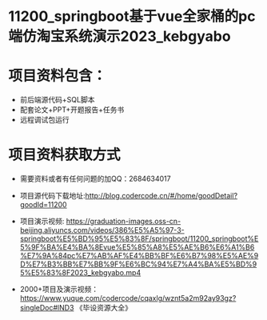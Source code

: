 #  11200_springboot基于vue全家桶的pc端仿淘宝系统演示2023_kebgyabo
 
# 项目资料包含：
* 前后端源代码+SQL脚本
* 配套论文+PPT+开题报告+任务书
* 远程调试包运行

# 项目资料获取方式
* 需要资料或者有任何问题的加QQ：2684634017
* 项目源代码下载地址:http://blog.codercode.cn/#/home/goodDetail?goodId=11200

* 项目演示视频:  https://graduation-images.oss-cn-beijing.aliyuncs.com/videos/386%E5%A5%97-3-springboot%E5%BD%95%E5%83%8F/springboot/11200_springboot%E5%9F%BA%E4%BA%8Evue%E5%85%A8%E5%AE%B6%E6%A1%B6%E7%9A%84pc%E7%AB%AF%E4%BB%BF%E6%B7%98%E5%AE%9D%E7%B3%BB%E7%BB%9F%E6%BC%94%E7%A4%BA%E5%BD%95%E5%83%8F2023_kebgyabo.mp4


* 2000+项目及演示视频：https://www.yuque.com/codercode/cqaxlg/wznt5a2m92ay93gz?singleDoc#lND3 《毕设资源大全》






